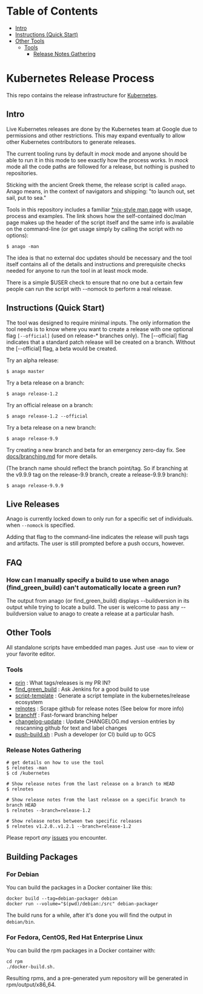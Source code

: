 Table of Contents
=================
* [Intro](#intro)
* [Instructions (Quick Start)](#instructions-quick-start)
* [Other Tools](#other-tools)
  * [Tools](#tools)
    * [Release Notes Gathering](#release-notes-gathering)

# Kubernetes Release Process

This repo contains the release infrastructure for
[Kubernetes](https://github.com/kubernetes/kubernetes).

## Intro

Live Kubernetes releases are done by the Kubernetes team at Google due to
permissions and other restrictions.  This may expand eventually to allow
other Kubernetes contributors to generate releases.

The current tooling runs by default in *mock* mode and anyone should
be able to run it in this mode to see exactly how the process works.
In *mock* mode all the code paths are followed for a release, but nothing
is pushed to repositories.

Sticking with the ancient Greek theme, the release script is called `anago`.
Anago means, in the context of navigators and shipping:
"to launch out, set sail, put to sea."

Tools in this repository includes a familiar [\*nix-style man
page](https://github.com/kubernetes/release/blob/master/anago) with usage,
process and examples.  The link shows how the self-contained doc/man page
makes up the header of the script itself and the same info is available
on the command-line (or get usage simply by calling the script with no options):

```
$ anago -man
```

The idea is that no external doc updates should be necessary and the
tool itself contains all of the details and instructions and prerequisite
checks needed for anyone to run the tool in at least mock mode.

There is a simple $USER check to ensure that no one but a certain few people can
run the script with --nomock to perform a real release.

## Instructions (Quick Start)

The tool was designed to require minimal inputs.
The only information the tool needs is to know where you want to create a
release with one optional flag `[--official]` \(used on release-\* branches only\).
The [--official] flag indicates that a standard patch release will be created
on a branch.  Without the [--official] flag, a beta would be created.

Try an alpha release:
```
$ anago master
```

Try a beta release on a branch:
```
$ anago release-1.2
```

Try an official release on a branch:
```
$ anago release-1.2 --official
```

Try a beta release on a new branch:
```
$ anago release-9.9
```

Try creating a new branch and beta for an emergency zero-day fix.
See [docs/branching.md](docs/branching.md) for more details.

(The branch name should reflect the branch point/tag. So if branching at the
v9.9.9 tag on the release-9.9 branch, create a release-9.9.9 branch):
```
$ anago release-9.9.9
```

## Live Releases

Anago is currently locked down to only run for a specific set of individuals.
when ```--nomock``` is specified.

Adding that flag to the command-line indicates the release will push
tags and artifacts.  The user is still prompted before a push occurs, however.

## FAQ

### How can I manually specify a build to use when anago (find_green_build) can't automatically locate a green run?

The output from anago (or find_green_build) displays --buildversion in its
output while trying to locate a build.  The user is welcome to pass any
--buildversion value to anago to create a release at a particular hash.

## Other Tools

All standalone scripts have embedded man pages.  Just use `-man` to view or
your favorite editor.

### Tools

* [prin](https://github.com/kubernetes/release/blob/master/prin) : What tags/releases is my PR IN?
* [find_green_build](https://github.com/kubernetes/release/blob/master/find_green_build) : Ask Jenkins for a good build to use
* [script-template](https://github.com/kubernetes/release/blob/master/script-template) : Generate a script template in the kubernetes/release ecosystem
* [relnotes](https://github.com/kubernetes/release/blob/master/relnotes) : Scrape github for release notes \(See below for more info\)
* [branchff](https://github.com/kubernetes/release/blob/master/branchff) : Fast-forward branching helper
* [changelog-update](https://github.com/kubernetes/release/blob/master/changelog-update) : Update CHANGELOG.md version entries by rescanning github for text and label changes
* [push-build.sh](https://github.com/kubernetes/release/blob/master/push-build.sh) : Push a developer (or CI) build up to GCS

### Release Notes Gathering

```
# get details on how to use the tool
$ relnotes -man
$ cd /kubernetes

# Show release notes from the last release on a branch to HEAD
$ relnotes

# Show release notes from the last release on a specific branch to branch HEAD
$ relnotes --branch=release-1.2

# Show release notes between two specific releases
$ relnotes v1.2.0..v1.2.1 --branch=release-1.2
```

Please report *any* [issues](https://github.com/kubernetes/release/issues)
you encounter.

## Building Packages

### For Debian

You can build the packages in a Docker container like this:
```
docker build --tag=debian-packager debian
docker run --volume="$(pwd)/debian:/src" debian-packager
```

The build runs for a while, after it's done you will find the output in `debian/bin`.

### For Fedora, CentOS, Red Hat Enterprise Linux

You can build the rpm packages in a Docker container with:

```
cd rpm
./docker-build.sh.
```

Resulting rpms, and a pre-generated yum repository will be generated in rpm/output/x86_64.

